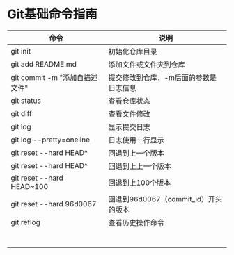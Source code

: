 # Git基础命令指南

| 命令                        | 说明                         |
| ------------------------- | -------------------------- |
| git init                  | 初始化仓库目录                    |
| git add README.md         | 添加文件或文件夹到仓库                |
| git commit -m "添加自描述文件"   | 提交修改到仓库，-m后面的参数是日志信息       |
| git status                | 查看仓库状态                     |
| git diff                  | 查看文件修改                     |
| git log                   | 显示提交日志                     |
| git log --pretty=oneline  | 日志使用一行显示                   |
| git reset --hard HEAD^    | 回退到上一个版本                   |
| git reset --hard HEAD^    | 回退到上上一个版本                  |
| git reset --hard HEAD~100 | 回退到上100个版本                 |
| git reset --hard 96d0067  | 回退到96d0067（commit_id）开头的版本 |
| git reflog                | 查看历史操作命令                   |
|                           |                            |
|                           |                            |
|                           |                            |
|                           |                            |
|                           |                            |
|                           |                            |
|                           |                            |

